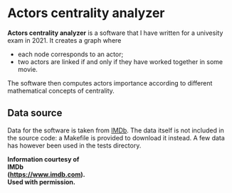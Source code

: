 # Actors centrality analyzer

**Actors centrality analyzer** is a software that I have written for a univesity exam in 2021. It creates a graph where
- each node corresponds to an actor;
- two actors are linked if and only if they have worked together in some movie.

The software then computes actors importance according to different mathematical concepts of centrality.

## Data source

Data for the software is taken from [IMDb](https://www.imdb.com/). The data itself is not included in the source code: a Makefile is provided to download it instead. A few data has however been used in the tests directory.

**Information courtesy of \
IMDb \
(https://www.imdb.com). \
Used with permission.**
